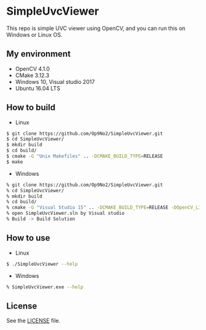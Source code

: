 # SimpleUvcViewer
This repo is simple UVC viewer using OpenCV, and you can run this on Windows or Linux OS.

## My environment
- OpenCV 4.1.0
- CMake 3.12.3
- Windows 10, Visual studio 2017
- Ubuntu 16.04 LTS

## How to build
- Linux
```bash
$ git clone https://github.com/Op9No2/SimpleUvcViewer.git
$ cd SimpleUvcViewer/
$ mkdir build
$ cd build/
$ cmake -G "Unix Makefiles" .. -DCMAKE_BUILD_TYPE=RELEASE
$ make
```

- Windows
```bash
% git clone https://github.com/Op9No2/SimpleUvcViewer.git
% cd SimpleUvcViewer/
% mkdir build
% cd build/
% cmake -G "Visual Studio 15" .. -DCMAKE_BUILD_TYPE=RELEASE -DOpenCV_LIBS="your opencv folder" -DOpenCV_DIR="your opencv folder"
% open SimpleUvcViewer.sln by Visual studio
% Build -> Build Solution
```

## How to use
- Linux
```bash
$ ./SimpleUvcViewer --help
```

- Windows
```bash
% SimpleUvcViewer.exe --help
```

## License

See the [LICENSE](https://github.com/Op9No2/SimpleUvcViewer/blob/master/LICENSE) file.
